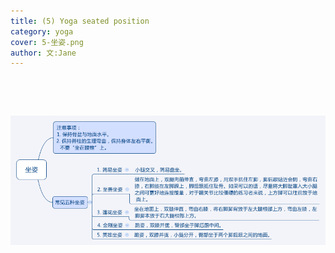 ```yaml
---
title: (5) Yoga seated position
category: yoga
cover: 5-坐姿.png
author: 文:Jane 
---
```


&emsp;&emsp;


&emsp;&emsp;


![Yoga seated position](./5-坐姿.png)

      
        
